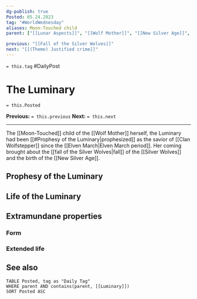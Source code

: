```yaml
---
dg-publish: true
Posted: 05.24.2023
tag: "#WorldWednesday"
aliases: Moon-Touched child
parent: ["[[Lunar Aspects]]", "[[Wolf Mother]]", "[[New Silver Age]]", "[[Fall of the Silver Wolves]]", "[[Moon-Touched]]"]

previous: "[[Fall of the Silver Wolves]]"
next: "[[(Theme) Justified crime]]"
---
```

`= this.tag` #DailyPost 
# The Luminary
`= this.Posted`

**Previous:** `= this.previous`
**Next:** `= this.next`

---

The [[Moon-Touched]] child of the [[Wolf Mother]] herself, the Luminary had been [[#Prophesy of the Luminary|prophesized]] as the savior of [[Clan Wolfstepper]] since the [[Elven March|Elven March period]]. Her coming brought about the [[fall of the Silver Wolves|fall]] of the [[Silver Wolves]] and the birth of the [[New Silver Age]].

## Prophesy of the Luminary

## Life of the Luminary

## Extramundane properties

### Form

### Extended life

## See also
```dataview
TABLE Posted, tag as "Daily Tag"
WHERE parent AND contains(parent, [[Luminary]])
SORT Posted ASC
```